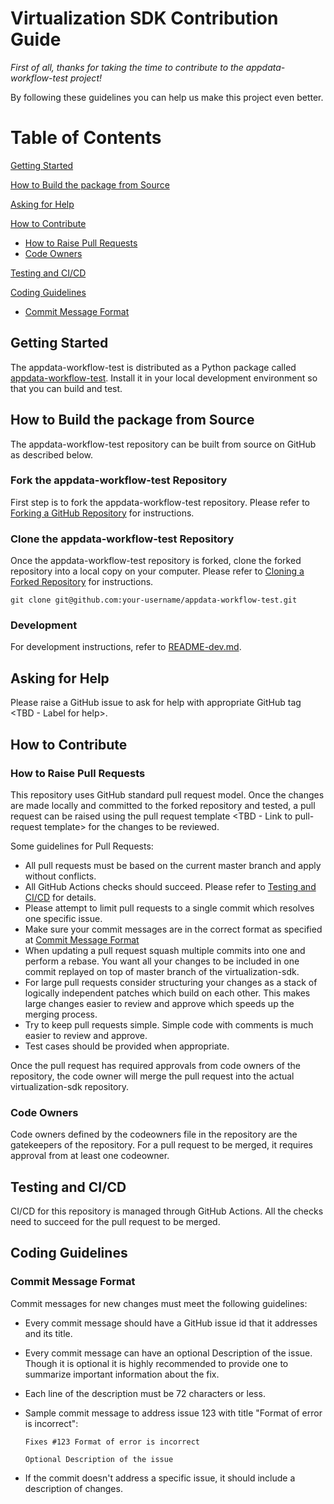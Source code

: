 # Virtualization SDK Contribution Guide

*First of all, thanks for taking the time to contribute to the appdata-workflow-test project!*

By following these guidelines you can help us make this project even better.

# Table of Contents
[Getting Started](#getting-started)

[How to Build the package from Source](#how-to-build-the-package-from-source)

[Asking for Help](#asking-for-help)

[How to Contribute](#how-to-contribute)

  * [How to Raise Pull Requests](#how-to-raise-pull-requests)
  * [Code Owners](#code-owners)

[Testing and CI/CD](#testing-and-ci/cd)

[Coding Guidelines](#coding-guidelines)

  * [Commit Message Format](#commit-message-format)


## Getting Started
The appdata-workflow-test is distributed as a Python package called [appdata-workflow-test](https://pypi.org/project/appdata-workflow-test/). Install it in your local development environment so that you can build and test.

## How to Build the package from Source
The appdata-workflow-test repository can be built from source on GitHub as described below.

### Fork the appdata-workflow-test Repository

First step is to fork the appdata-workflow-test repository. Please refer to [Forking a GitHub Repository](https://help.github.com/en/github/getting-started-with-github/fork-a-repo) for instructions.

### Clone the appdata-workflow-test Repository

Once the appdata-workflow-test repository is forked, clone the forked repository into a local copy on your computer. Please refer to [Cloning a Forked Repository](https://help.github.com/en/github/creating-cloning-and-archiving-repositories/cloning-a-repository) for instructions.

`git clone git@github.com:your-username/appdata-workflow-test.git`

### Development

For development instructions, refer to [README-dev.md](https://github.com/delphix/virtualization-sdk/blob/develop/README-dev.md).

## Asking for Help
Please raise a GitHub issue to ask for help with appropriate GitHub tag <TBD - Label for help>.

## How to Contribute

### How to Raise Pull Requests
This repository uses GitHub standard pull request model. Once the changes are made locally and committed to the forked repository and tested, a pull request can be raised using the pull request template <TBD - Link to pull-request template> for the changes to be reviewed.

Some guidelines for Pull Requests:

* All pull requests must be based on the current master branch and apply without conflicts.
* All GitHub Actions checks should succeed. Please refer to [Testing and CI/CD](#testing-and-cicd) for details.
* Please attempt to limit pull requests to a single commit which resolves one specific issue.
* Make sure your commit messages are in the correct format as specified at [Commit Message Format](#commit-message-format)
* When updating a pull request squash multiple commits into one and perform a rebase. You want all your changes to be included in one commit replayed on top of master branch of the virtualization-sdk.
* For large pull requests consider structuring your changes as a stack of logically independent patches which build on each other. This makes large changes easier to review and approve which speeds up the merging process.
* Try to keep pull requests simple. Simple code with comments is much easier to review and approve.
* Test cases should be provided when appropriate.

Once the pull request has required approvals from code owners of the repository, the code owner will merge the pull request into the actual virtualization-sdk repository.

### Code Owners
Code owners defined by the codeowners file in the repository are the gatekeepers of the repository. For a pull request to be merged, it requires approval from at least one codeowner.

## Testing and CI/CD
CI/CD for this repository is managed through GitHub Actions. All the checks need to succeed for the pull request to be merged.

## Coding Guidelines
### Commit Message Format
Commit messages for new changes must meet the following guidelines:
* Every commit message should have a GitHub issue id that it addresses and its title.
* Every commit message can have an optional Description of the issue. Though it is optional it is highly recommended to provide one to summarize important information about the fix.
* Each line of the description must be 72 characters or less.
* Sample commit message to address issue 123 with title "Format of error is incorrect":

    `Fixes #123 Format of error is incorrect`

    `Optional Description of the issue`
* If the commit doesn't address a specific issue, it should include a description of changes.


